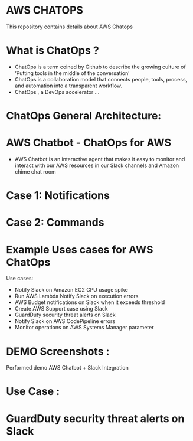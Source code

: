 # AWS CHATOPS
This repository contains details about AWS Chatops

# What is ChatOps ?

- ChatOps is a term coined by Github to describe the growing culture of ‘Putting tools in the middle of the conversation’
- ChatOps is a collaboration model that connects people, tools, process, and automation into a transparent workflow.
- ChatOps , a DevOps accelerator …

# ChatOps General Architecture:


# AWS Chatbot - ChatOps for AWS

- AWS Chatbot is an interactive agent that makes it easy to monitor and interact with our AWS resources in our Slack channels and Amazon chime chat room

# Case 1: Notifications


# Case 2: Commands



# Example Uses cases for AWS ChatOps


Use cases:
- Notify Slack on Amazon EC2 CPU usage spike
- Run AWS Lambda Notify Slack on execution errors
- AWS Budget notifications on Slack when it exceeds threshold
- Create AWS Support case using Slack
- GuardDuty security threat alerts on Slack
- Notify Slack on AWS CodePipeline errors
- Monitor operations on AWS Systems Manager parameter


# DEMO Screenshots :

Performed demo AWS Chatbot + Slack Integration

# Use Case :
# GuardDuty security threat alerts on Slack


